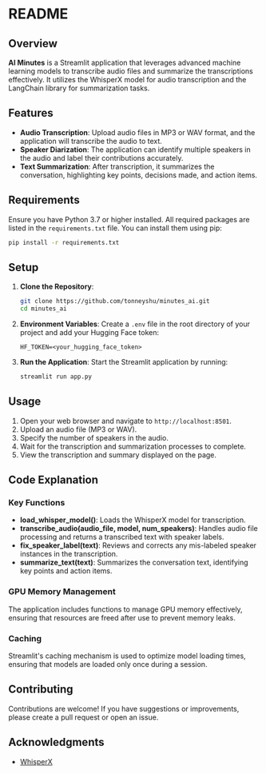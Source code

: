 # README

## Overview

**AI Minutes** is a Streamlit application that leverages advanced machine learning models to transcribe audio files and summarize the transcriptions effectively. It utilizes the WhisperX model for audio transcription and the LangChain library for summarization tasks.

## Features

- **Audio Transcription**: Upload audio files in MP3 or WAV format, and the application will transcribe the audio to text.
- **Speaker Diarization**: The application can identify multiple speakers in the audio and label their contributions accurately.
- **Text Summarization**: After transcription, it summarizes the conversation, highlighting key points, decisions made, and action items.

## Requirements

Ensure you have Python 3.7 or higher installed. All required packages are listed in the `requirements.txt` file. You can install them using pip:

```bash
pip install -r requirements.txt
```

## Setup

1. **Clone the Repository**: 
   ```bash
   git clone https://github.com/tonneyshu/minutes_ai.git
   cd minutes_ai
   ```

2. **Environment Variables**: Create a `.env` file in the root directory of your project and add your Hugging Face token:
   ```plaintext
   HF_TOKEN=<your_hugging_face_token>
   ```

3. **Run the Application**:
   Start the Streamlit application by running:
   ```bash
   streamlit run app.py
   ```

## Usage

1. Open your web browser and navigate to `http://localhost:8501`.
2. Upload an audio file (MP3 or WAV).
3. Specify the number of speakers in the audio.
4. Wait for the transcription and summarization processes to complete.
5. View the transcription and summary displayed on the page.

## Code Explanation

### Key Functions

- **load_whisper_model()**: Loads the WhisperX model for transcription.
- **transcribe_audio(audio_file, model, num_speakers)**: Handles audio file processing and returns a transcribed text with speaker labels.
- **fix_speaker_label(text)**: Reviews and corrects any mis-labeled speaker instances in the transcription.
- **summarize_text(text)**: Summarizes the conversation text, identifying key points and action items.

### GPU Memory Management

The application includes functions to manage GPU memory effectively, ensuring that resources are freed after use to prevent memory leaks.

### Caching

Streamlit's caching mechanism is used to optimize model loading times, ensuring that models are loaded only once during a session.

## Contributing

Contributions are welcome! If you have suggestions or improvements, please create a pull request or open an issue.

## Acknowledgments

- [WhisperX](https://github.com/m-bain/whisperX)